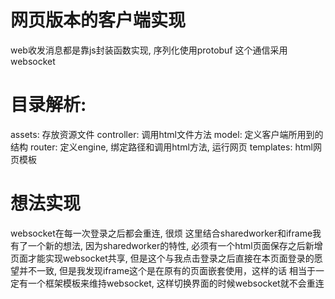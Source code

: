 # 网页版本的客户端实现

web收发消息都是靠js封装函数实现, 序列化使用protobuf
这个通信采用websocket

# 目录解析:
assets: 存放资源文件
controller: 调用html文件方法
model: 定义客户端所用到的结构
router: 定义engine, 绑定路径和调用html方法, 运行网页
templates: html网页模板

# 想法实现
websocket在每一次登录之后都会重连, 很烦
这里结合sharedworker和iframe我有了一个新的想法, 因为sharedworker的特性, 必须有一个html页面保存之后新增页面才能实现websocket共享, 但是这个与我点击登录之后直接在本页面登录的愿望并不一致, 但是我发现iframe这个是在原有的页面嵌套使用，这样的话
相当于一定有一个框架模板来维持websocket, 这样切换界面的时候websocket就不会重连